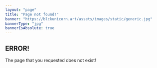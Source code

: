 ```yaml
---
layout: "page"
title: "Page not found!"
banner: "https://blckunicorn.art/assets/images/static/generic.jpg"
bannerType: "jpg"
bannerIsAbsolute: true
---
```


## ERROR!

The page that you requested does not exist!
